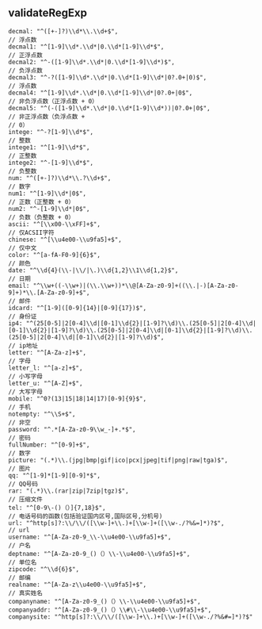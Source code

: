## validateRegExp
    decmal: "^([+-]?)\\d*\\.\\d+$",
    // 浮点数
    decmal1: "^[1-9]\\d*.\\d*|0.\\d*[1-9]\\d*$",
    // 正浮点数
    decmal2: "^-([1-9]\\d*.\\d*|0.\\d*[1-9]\\d*)$",
    // 负浮点数
    decmal3: "^-?([1-9]\\d*.\\d*|0.\\d*[1-9]\\d*|0?.0+|0)$",
    // 浮点数
    decmal4: "^[1-9]\\d*.\\d*|0.\\d*[1-9]\\d*|0?.0+|0$",
    // 非负浮点数（正浮点数 + 0）
    decmal5: "^(-([1-9]\\d*.\\d*|0.\\d*[1-9]\\d*))|0?.0+|0$",
    // 非正浮点数（负浮点数 +
    // 0）
    intege: "^-?[1-9]\\d*$",
    // 整数
    intege1: "^[1-9]\\d*$",
    // 正整数
    intege2: "^-[1-9]\\d*$",
    // 负整数
    num: "^([+-]?)\\d*\\.?\\d+$",
    // 数字
    num1: "^[1-9]\\d*|0$",
    // 正数（正整数 + 0）
    num2: "^-[1-9]\\d*|0$",
    // 负数（负整数 + 0）
    ascii: "^[\\x00-\\xFF]+$",
    // 仅ACSII字符
    chinese: "^[\\u4e00-\\u9fa5]+$",
    // 仅中文
    color: "^[a-fA-F0-9]{6}$",
    // 颜色
    date: "^\\d{4}(\\-|\\/|\.)\\d{1,2}\\1\\d{1,2}$",
    // 日期
    email: "^\\w+((-\\w+)|(\\.\\w+))*\\@[A-Za-z0-9]+((\\.|-)[A-Za-z0-9]+)*\\.[A-Za-z0-9]+$",
    // 邮件
    idcard: "^[1-9]([0-9]{14}|[0-9]{17})$",
    // 身份证
    ip4: "^(25[0-5]|2[0-4]\\d|[0-1]\\d{2}|[1-9]?\\d)\\.(25[0-5]|2[0-4]\\d|[0-1]\\d{2}|[1-9]?\\d)\\.(25[0-5]|2[0-4]\\d|[0-1]\\d{2}|[1-9]?\\d)\\.(25[0-5]|2[0-4]\\d|[0-1]\\d{2}|[1-9]?\\d)$",
    // ip地址
    letter: "^[A-Za-z]+$",
    // 字母
    letter_l: "^[a-z]+$",
    // 小写字母
    letter_u: "^[A-Z]+$",
    // 大写字母
    mobile: "^0?(13|15|18|14|17)[0-9]{9}$",
    // 手机
    notempty: "^\\S+$",
    // 非空
    password: "^.*[A-Za-z0-9\\w_-]+.*$",
    // 密码
    fullNumber: "^[0-9]+$",
    // 数字
    picture: "(.*)\\.(jpg|bmp|gif|ico|pcx|jpeg|tif|png|raw|tga)$",
    // 图片
    qq: "^[1-9]*[1-9][0-9]*$",
    // QQ号码
    rar: "(.*)\\.(rar|zip|7zip|tgz)$",
    // 压缩文件
    tel: "^[0-9\-()（）]{7,18}$",
    // 电话号码的函数(包括验证国内区号,国际区号,分机号)
    url: "^http[s]?:\\/\\/([\\w-]+\\.)+[\\w-]+([\\w-./?%&=]*)?$",
    // url
    username: "^[A-Za-z0-9_\\-\\u4e00-\\u9fa5]+$",
    // 户名
    deptname: "^[A-Za-z0-9_()（）\\-\\u4e00-\\u9fa5]+$",
    // 单位名
    zipcode: "^\\d{6}$",
    // 邮编
    realname: "^[A-Za-z\\u4e00-\\u9fa5]+$",
    // 真实姓名
    companyname: "^[A-Za-z0-9_()（）\\-\\u4e00-\\u9fa5]+$",
    companyaddr: "^[A-Za-z0-9_()（）\\#\\-\\u4e00-\\u9fa5]+$",
    companysite: "^http[s]?:\\/\\/([\\w-]+\\.)+[\\w-]+([\\w-./?%&#=]*)?$"
